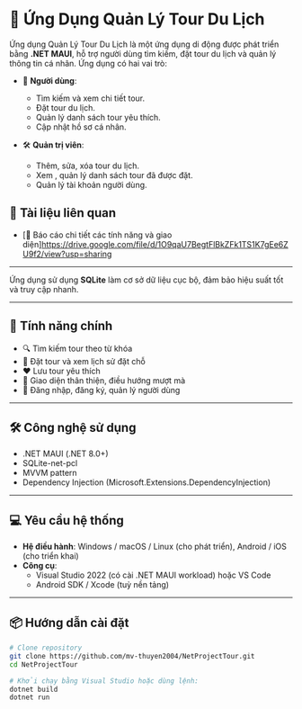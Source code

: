 # 🧳 Ứng Dụng Quản Lý Tour Du Lịch

Ứng dụng Quản Lý Tour Du Lịch là một ứng dụng di động được phát triển bằng **.NET MAUI**, hỗ trợ người dùng tìm kiếm, đặt tour du lịch và quản lý thông tin cá nhân. Ứng dụng có hai vai trò:

- 👤 **Người dùng**:
  - Tìm kiếm và xem chi tiết tour.
  - Đặt tour du lịch.
  - Quản lý danh sách tour yêu thích.
  - Cập nhật hồ sơ cá nhân.

- 🛠️ **Quản trị viên**:
  - Thêm, sửa, xóa tour du lịch.
  - Xem , quản lý danh sách tour đã được đặt.
  - Quản lý tài khoản người dùng.
 
## 📘 Tài liệu liên quan

- [📄 Báo cáo chi tiết các tính năng và giao diện]https://drive.google.com/file/d/1O9qaU7BegtFlBkZFk1TS1K7gEe6ZU9f2/view?usp=sharing
---

Ứng dụng sử dụng **SQLite** làm cơ sở dữ liệu cục bộ, đảm bảo hiệu suất tốt và truy cập nhanh.

---

## 🚀 Tính năng chính

- 🔍 Tìm kiếm tour theo từ khóa
- 📝 Đặt tour và xem lịch sử đặt chỗ
- ❤️ Lưu tour yêu thích
- 📱 Giao diện thân thiện, điều hướng mượt mà
- 🔐 Đăng nhập, đăng ký, quản lý người dùng

---

## 🛠️ Công nghệ sử dụng

- .NET MAUI (.NET 8.0+)
- SQLite-net-pcl
- MVVM pattern
- Dependency Injection (Microsoft.Extensions.DependencyInjection)

---

## 💻 Yêu cầu hệ thống

- **Hệ điều hành**: Windows / macOS / Linux (cho phát triển), Android / iOS (cho triển khai)
- **Công cụ**:
  - Visual Studio 2022 (có cài .NET MAUI workload) hoặc VS Code
  - Android SDK / Xcode (tuỳ nền tảng)

---

## 📦 Hướng dẫn cài đặt

```bash
# Clone repository
git clone https://github.com/mv-thuyen2004/NetProjectTour.git
cd NetProjectTour

# Khởi chạy bằng Visual Studio hoặc dùng lệnh:
dotnet build
dotnet run
